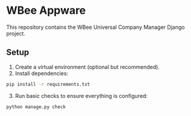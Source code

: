 # WBee Appware

This repository contains the WBee Universal Company Manager Django project.

## Setup

1. Create a virtual environment (optional but recommended).
2. Install dependencies:

```bash
pip install -r requirements.txt
```

3. Run basic checks to ensure everything is configured:

```bash
python manage.py check
```

